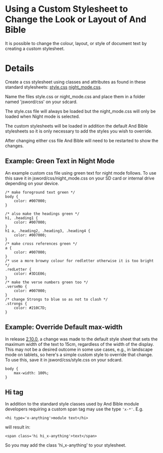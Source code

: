 # Using a Custom Stylesheet to Change the Look or Layout of And Bible #

It is possible to change the colour, layout, or style of document text by creating a custom stylesheet.

# Details #

Create a css stylesheet using classes and attributes as found in these standard stylesheets: [style.css](https://github.com/mjdenham/and-bible/blob/master/AndBible/assets/web/style.css) [night\_mode.css](https://github.com/mjdenham/and-bible/blob/master/AndBible/assets/web/night_mode.css).

Name the files style.css or night\_mode.css and place them in a folder named 'jsword/css' on your sdcard.

The style.css file will always be loaded but the night\_mode.css will only be loaded when Night mode is selected.

The custom stylesheets will be loaded in addition the default And Bible stylesheets so it is only necessary to add the styles you wish to override.

After changing either css file And Bible will need to be restarted to show the changes.

## Example: Green Text in Night Mode ##
An example custom css file using green text for night mode follows.  To use this save it in jsword/css/night\_mode.css on your SD card or internal drive depending on your device.
```
/* make foreground text green */
body {
	color: #007000;
}

/* also make the headings green */
h1, .heading1 {
	color: #007000;
}
h1 a, .heading2, .heading3, .heading4 {
	color: #007000;
}
/* make cross references green */
a {
	color: #007000;
}
/* use a more browny colour for redletter otherwise it is too bright */
.redLetter {
	color: #3D1E06;
}
/* make the verse numbers green too */
.verseNo {
	color: #007000;
}
/* change Strongs to blue so as not to clash */
.strongs {
	color: #210C7D;
}
```
## Example: Override Default max-width ##
In release [2.10.0](https://github.com/mjdenham/and-bible/releases/tag/build-02.10.00), a change was made to the default style sheet that sets the maximum width of the text to 15cm, regardless of the width of the display. This may not be a desired outcome in some use cases, e.g., in landscape mode on tablets, so here's a simple custom style to override that change. To use this, save it in jsword/css/style.css on your sdcard.
```
body {
	max-width: 100%;
}
```
## Hi tag ##
In addition to the standard style classes used by And Bible module developers requiring a custom span tag may use the type `'x-*'`.
E.g.
```
<hi type='x-anything'>module text</hi> 
```
will result in:
```
<span class='hi hi_x-anything'>text</span>
```
So you may add the class 'hi\_x-anything' to your stylesheet.